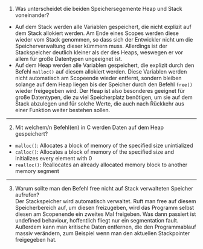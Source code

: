 1. Was unterscheidet die beiden Speichersegemente Heap und Stack voneinander?
- Auf dem Stack werden alle Variablen gespeichert, die nicht explizit auf dem Stack allokiert werden. Am Ende eines Scopes werden diese wieder vom Stack genommen, so dass sich der Entwickler nicht um die Speicherverwaltung dieser kümmern muss. Allerdings ist der Stackspeicher deutlich kleiner als der des Heaps, weswegen er vor allem für große Datentypen ungeeignet ist.
- Auf dem Heap werden alle Variablen gespeichert, die explizit durch den Befehl `malloc()` auf diesem allokiert werden. Diese Variablen werden nicht automatisch am Scopeende wieder entfernt, sondern bleiben solange auf dem Heap liegen bis der Speicher durch den Befehl `free()` wieder freigegeben wird. Der Heap ist also besonderes geeignet für große Datentypen, die zu viel Speicherplatz benötigen, um sie auf dem Stack abzulegen und für solche Werte, die auch nach Rückkehr aus einer Funktion weiter bestehen sollen.
--- 
2. Mit welchem/n Befehl(en) in C werden Daten auf dem Heap gespeichert?
- `malloc()`: Allocates a block of memory of the specified size unintialized
- `calloc()`: Allocates a block of memory of the specified size and initializes every element with 0
- `realloc()`: Reallocates an already allocated memory block to another memory segment
--- 
3. Warum sollte man den Befehl free nicht auf Stack verwalteten Speicher aufrufen?  
Der Stackspeicher wird automatisch verwaltet. Ruft man free auf diesem Speicherbereich auf, um diesen freizugeben, wird das Programm selbst diesen am Scopenende ein zweites Mal freigeben. Was dann passiert ist undefined behaviour, hoffentlich fliegt nur ein segmentation fault. Außerdem kann man kritische Daten entfernen, die den Programmablauf massiv verändern, zum Beispiel wenn man den aktuellen Stackpointer freigegeben hat.